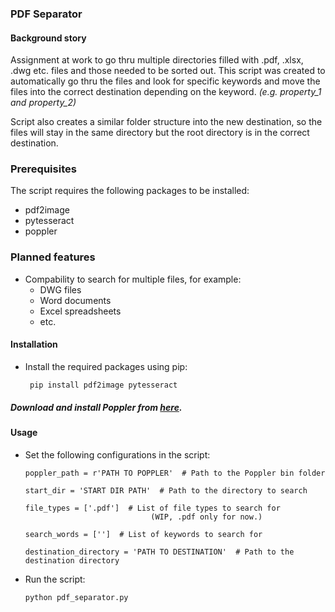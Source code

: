 ### PDF Separator

#### Background story
Assignment at work to go thru multiple directories filled with .pdf, .xlsx, .dwg etc. files and those needed to be sorted out. This script was created to automatically go thru the files and look for specific keywords and move the files into the correct destination depending on the keyword. _(e.g. property_1 and property_2)_

Script also creates a similar folder structure into the new destination, so the files will stay in the same directory but the root directory is in the correct destination.

### Prerequisites

The script requires the following packages to be installed:

- pdf2image
- pytesseract
- poppler

### Planned features

- Compability to search for multiple files, for example:
   - DWG files
   - Word documents
   - Excel spreadsheets
   - etc.

#### Installation

- Install the required packages using pip:
   ```
    pip install pdf2image pytesseract
   ```

##### Download and install Poppler from [here](https://poppler.freedesktop.org/).

#### Usage

- Set the following configurations in the script:

    ```
    poppler_path = r'PATH TO POPPLER'  # Path to the Poppler bin folder
    
    start_dir = 'START DIR PATH'  # Path to the directory to search
    
    file_types = ['.pdf']  # List of file types to search for
                                (WIP, .pdf only for now.)
    
    search_words = ['']  # List of keywords to search for
    
    destination_directory = 'PATH TO DESTINATION'  # Path to the destination directory
    ```

- Run the script:

    ```
    python pdf_separator.py
    ```
